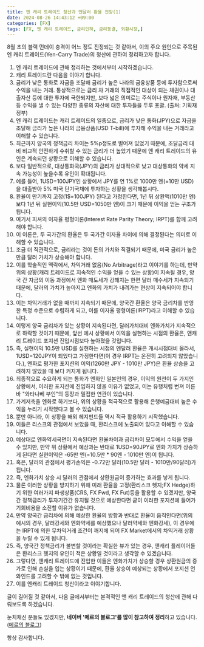 ```yaml
---
title: 엔 캐리 트레이드 청산과 엔달러 환율 전망(1)
date: 2024-08-26 14:43:12 +09:00
categories: [FX]
tags: [FX, 엔 캐리 트레이드, 금리인하, 금리동결, 외환시장,]
---
```


8월 초의 블랙 먼데이 충격이 어느 정도 진정되는 것 같아서, 이의 주요 원인으로 주목된 엔 캐리 트레이드(Yen-Carry Trade)의 청산에 관하여 정리하고자 합니다.

1. 엔 캐리 트레이드에 관해 정리하는 것에서부터 시작하겠습니다.
2. 캐리 트레이드란 다음을 이야기 합니다.
3. 금리가 낮은 통화로 자금을 조달해 금리가 높은 나라의 금융상품 등에 투자함으로써 수익을 내는 거래. 통상적으로는 금리 차 거래의 직접적인 대상이 되는 채권이나 대출자산 등에 대한 투자에 국한되지만, 보다 넓은 의미로는 주식이나 원자재, 부동산 등 수익을 낼 수 있는 다양한 종류의 자산에 대한 투자들을 두루 포괄. (출처: 기획재정부)
4. 엔 캐리 트레이드는 캐리 트레이드의 일종으로, 금리가 낮은 통화(JPY)으로 자금을 조달해 금리가 높은 나라의 금융상품(USD T-bill)에 투자해 수익을 내는 거래라고 이해할 수 있습니다.
5. 최근까지 양국의 정책금리 차이는 5%p정도로 벌어져 있었기 때문에, 조달금리 대비 비교적 안전하게 수취할 수 있는 금리가 더 높았기 때문에 앤 캐리 트레이드의 유인은 계속되던 상황으로 이해할 수 있습니다.
6. 보다 일반적으로, 대상통화국(JPY)의 금리가 상대적으로 낮고 대상통화의 약세 지속 가능성이 높을수록 유인이 확대됩니다.
7. 예를 들어, 1USD=100JPY인 상황에서 JPY를 연 1%로 1000만 엔(=10만 USD)을 대출받아 5% 미국 단기국채에 투자하는 상황을 생각해봅시다.
8. 환율이 만기까지 고정(1$=100JPY) 된다고 가정한다면, 1년 뒤 상환액(1010만 엔) 보다 1년 뒤 실현이익(10.5만 USD=1050만 엔)이 크기 때문에 이익을 얻는 구조가 됩니다.
9. 여기서 피셔의 이자율 평형이론(Interest Rate Parity Theory; IRPT)를 함께 고려해야 합니다.
10. 이 이론은, 두 국가간의 환율은 두 국가간 이자율 차이에 의해 결정된다는 의미로 이해할 수 있습니다.
11. 조금 더 직관적으로, 금리라는 것이 돈의 가치와 직결되기 때문에, 미국 금리가 높은 만큼 달러 가치가 상승해야 합니다.
12. 이를 학술적인 맥락에서, 차익거래 없음(No Arbitrage)라고 이야기를 하는데, 만약 위의 상황(캐리 트레이드로 지속적인 수익을 얻을 수 있는 상황)이 지속될 경우, 양국 간 자금의 이동 과정에서 엔화 매도세가 강해지는 한편 달러 매수세가 지속되기 때문에, 달러의 가치가 높아지고 엔화의 가치가 내려가는 현상이 지속되어야 합니다.
13. 이는 차익거래가 없을 때까지 지속되기 때문에, 양국간 환율은 양국 금리차를 반영한 특정 수준으로 수렴하게 되고, 이를 이자율 평형이론(IRPT)라고 이해할 수 있습니다.
14. 이렇게 양국 금리차가 있는 상황이 지속된다면, 달러가치대비 엔화가치가 지속적으로 하락할 것이기 때문에, 앞선 예시 상황에서 이익을 실현하는 시점의 환율은, 앤캐리 트레이드 포지션 진입시점보다 높아졌을 것입니다.
15. 즉, 실현이익 10.5만 USD를 실현하는 시점의 엔달러 환율은 개시시점대비 올라서, 1USD=120JPY이 되었다고 가정한다면(이 경우 IRPT는 온전히 고려되지 않았습니다.), 엔화로 평가한 포지션의 이익(1260만 JPY - 1010만 JPY)은 환율 상승을 고려하지 않았을 때 보다 커지게 됩니다.
16. 최종적으로 수요하게 되는 통화가 엔화인 일본인의 경우, 이익의 원천이 두 가지인 상황에서, 이러한 포지션에 진입하지 않을 이유가 없었고, 이는 유행처럼 번져 이른바 "와타나베 부인"의 등장과 밀접한 연관이 있습니다.
17. 가계저축을 엔화로 하기보다, 위의 상황을 적극적으로 활용해 은행예금대비 높은 수익을 누리기 시작했다고 볼 수 있습니다.
18. 뿐만 아니라, 이 상황을 해외 헤지펀드들 역시 적극 활용하기 시작했습니다.
19. 이들은 리스크의 관점에서 보았을 때, 환리스크에 노출되어 있다고 이해할 수 있습니다.
20. 예상대로 엔화약세국면이 지속된다면 환율차이과 금리차이 모두에서 수익을 얻을 수 있지만, 만약 위 상황에서 예상과는 반대로 1USD=90JPY로 엔화 가치가 상승하게 된다면 실현이익은 -65만 엔(=10.5만 * 90엔 - 1010만 엔)이 됩니다.
21. 혹은, 달러의 관점에서 평가손익은 -0.72만 달러(10.5만 달러 - 1010만/90달러)가 됩니다.
22. 즉, 엔화가치 상승 시 달러의 관점에서 상환원금이 증가하는 효과를 낳게 됩니다.
23. 물론 이러한 상황을 방지하기 위해 미래 환율을 고정(환리스크 헷지;FX Hedge)하기 위한 여러가지 파생상품(CRS, FX Fwd, FX Fut)등을 활용할 수 있겠지만, 양국간 정책금리가 투자기간간 유지될 것으로 예상한다면 굳이 이러한 포지션에 들어가 기회비용을 소진할 이유가 없습니다.
24. 만약 양국간 금리차에 의해 예상한 환율의 방향과 반대로 환율이 움직인다면(위의 예시의 경우, 달러강세와 엔화약세를 예상했으나 달러약세와 엔화강세), 이 경우에는 IRPT에 의한 무차익거래 조건이 깨지에 되어 FX Market에서의 차익거래 상황을 누릴 수 있게 됩니다.
25. 즉, 양국간 정책금리가 불변할 것이라는 확실한 뷰가 있는 경우, 앤캐리 플레이어들은 환리스크 헷지의 유인이 적은 상황일 것이라고 생각할 수 있겠습니다.
26. 그렇다면, 앤캐리 트레이드에 진입한 이들은 엔화가치가 상승할 경우 상환원금의 증가로 인해 손실을 입는 상황이기 때문에, 환율 상승이 예상되는 상황에서 포지션 언와인드를 고려할 수 밖에 없는 것입니다.
27. 이를 엔캐리 트레이드 청산이라고 이야기합니다.


글이 길어질 것 같아서, 다음 글에서부터는 본격적인 앤 캐리 트레이드의 청산에 관해 다뤄보도록 하겠습니다.

눈치채신 분들도 있겠지만, **네이버 '메르의 블로그'를 많이 참고하여 정리**하고 있습니다.([메르의 블로그](https://blog.naver.com/ranto28))

항상 감사합니다.